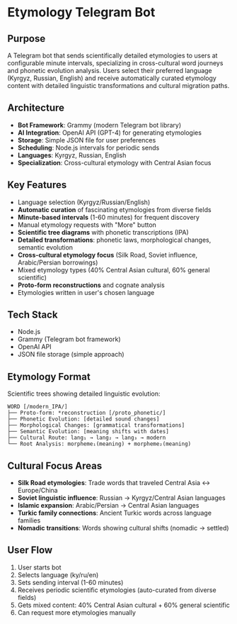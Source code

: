 # Etymology Telegram Bot

## Purpose
A Telegram bot that sends scientifically detailed etymologies to users at configurable minute intervals, specializing in cross-cultural word journeys and phonetic evolution analysis. Users select their preferred language (Kyrgyz, Russian, English) and receive automatically curated etymology content with detailed linguistic transformations and cultural migration paths.

## Architecture
- **Bot Framework**: Grammy (modern Telegram bot library)
- **AI Integration**: OpenAI API (GPT-4) for generating etymologies
- **Storage**: Simple JSON file for user preferences
- **Scheduling**: Node.js intervals for periodic sends
- **Languages**: Kyrgyz, Russian, English
- **Specialization**: Cross-cultural etymology with Central Asian focus

## Key Features
- Language selection (Kyrgyz/Russian/English)
- **Automatic curation** of fascinating etymologies from diverse fields
- **Minute-based intervals** (1-60 minutes) for frequent discovery
- Manual etymology requests with "More" button
- **Scientific tree diagrams** with phonetic transcriptions (IPA)
- **Detailed transformations**: phonetic laws, morphological changes, semantic evolution
- **Cross-cultural etymology focus** (Silk Road, Soviet influence, Arabic/Persian borrowings)
- Mixed etymology types (40% Central Asian cultural, 60% general scientific)
- **Proto-form reconstructions** and cognate analysis
- Etymologies written in user's chosen language

## Tech Stack
- Node.js
- Grammy (Telegram bot framework)
- OpenAI API
- JSON file storage (simple approach)

## Etymology Format
Scientific trees showing detailed linguistic evolution:

```
WORD [/modern_IPA/]
├── Proto-form: *reconstruction [/proto_phonetic/]
├── Phonetic Evolution: [detailed sound changes]
├── Morphological Changes: [grammatical transformations]
├── Semantic Evolution: [meaning shifts with dates]
├── Cultural Route: lang₁ → lang₂ → lang₃ → modern
└── Root Analysis: morpheme₁(meaning) + morpheme₂(meaning)
```

## Cultural Focus Areas
- **Silk Road etymologies**: Trade words that traveled Central Asia ↔ Europe/China
- **Soviet linguistic influence**: Russian → Kyrgyz/Central Asian languages  
- **Islamic expansion**: Arabic/Persian → Central Asian languages
- **Turkic family connections**: Ancient Turkic words across language families
- **Nomadic transitions**: Words showing cultural shifts (nomadic → settled)

## User Flow
1. User starts bot
2. Selects language (ky/ru/en)
3. Sets sending interval (1-60 minutes)
4. Receives periodic scientific etymologies (auto-curated from diverse fields)
5. Gets mixed content: 40% Central Asian cultural + 60% general scientific
6. Can request more etymologies manually